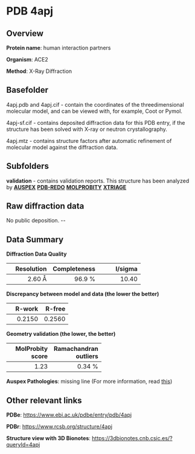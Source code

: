 # PDB 4apj

## Overview

**Protein name**: human interaction partners

**Organism**: ACE2

**Method**: X-Ray Diffraction

## Basefolder

4apj.pdb and 4apj.cif - contain the coordinates of the threedimensional molecular model, and can be viewed with, for example, Coot or Pymol.

4apj-sf.cif - contains deposited diffraction data for this PDB entry, if the structure has been solved with X-ray or neutron crystallography.

4apj.mtz - contains structure factors after automatic refinement of molecular model against the diffraction data.

## Subfolders





**validation** - contains validation reports. This structure has been analyzed by [**AUSPEX**](https://github.com/thorn-lab/coronavirus_structural_task_force/tree/master/pdb/human_interaction_partners/ACE2/4apj/validation/auspex) [**PDB-REDO**](https://github.com/thorn-lab/coronavirus_structural_task_force/tree/master/pdb/human_interaction_partners/ACE2/4apj/validation/pdb-redo) [**MOLPROBITY**](https://github.com/thorn-lab/coronavirus_structural_task_force/tree/master/pdb/human_interaction_partners/ACE2/4apj/validation/molprobity) [**XTRIAGE**](https://github.com/thorn-lab/coronavirus_structural_task_force/blob/master/pdb/human_interaction_partners/ACE2/4apj/validation/Xtriage_output.log) 

## Raw diffraction data

No public deposition. --<br> 

## Data Summary
**Diffraction Data Quality**

|   | Resolution | Completeness| I/sigma |
|---|-------------:|----------------:|--------------:|
|   |2.60 Å|96.9  %|<img width=50/>10.40|

**Discrepancy between model and data (the lower the better)**

|   | **R-work**| **R-free**   
|---|-------------:|----------------:|           
||  0.2150|  0.2560|

**Geometry validation (the lower, the better)**

|   |**MolProbity<br>score**| **Ramachandran<br>outliers** 
|---|-------------:|----------------:|
||  1.23|  0.34 %|

**Auspex Pathologies**: missing line (For more information, read [this](https://github.com/thorn-lab/coronavirus_structural_task_force/blob/master/pdb/human_interaction_partners/ACE2/4apj/validation/auspex/4apj_auspex_comments.txt))

 



## Other relevant links 
**PDBe**:  https://www.ebi.ac.uk/pdbe/entry/pdb/4apj
 
**PDBr**: https://www.rcsb.org/structure/4apj 

**Structure view with 3D Bionotes**: https://3dbionotes.cnb.csic.es/?queryId=4apj

